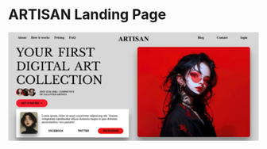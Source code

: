 # ARTISAN Landing Page

![Screenshot](https://github.com/tarunkumar-sys/Artisan_landingpage/blob/main/images/Screenshot%20(291).webp)

